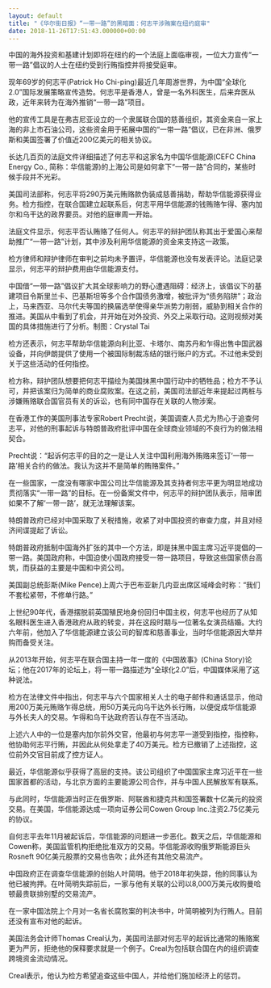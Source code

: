 ```yaml
---
layout: default
title: "《华尔街日报》“一带一路”的黑暗面：何志平涉贿案在纽约庭审"
date: 2018-11-26T17:51:43.000000+00:00
---
```


中国的海外投资和基建计划即将在纽约的一个法庭上面临审视，一位大力宣传“一带一路”倡议的人士在纽约受到行贿指控并将接受庭审。

现年69岁的何志平(Patrick Ho Chi-ping)最近几年周游世界，为中国“全球化2.0”国际发展策略宣传造势。何志平是香港人，曾是一名外科医生，后来弃医从政，近年来转为在海外推销“一带一路”项目。

他的宣传工具是在弗吉尼亚设立的一个隶属联合国的慈善组织，其资金来自一家上海的非上市石油公司，这些资金用于拓展中国的“一带一路”倡议，已在非洲、俄罗斯和美国签署了价值近200亿美元的相关协议。

长达几百页的法庭文件详细描述了何志平和这家名为中国华信能源(CEFC China Energy Co., 简称：华信能源)的上海公司是如何拿下“一带一路”合同的，某些时候手段并不光彩。

美国司法部称，何志平将290万美元贿赂款伪装成慈善捐助，帮助华信能源获得业务。检方指控，在联合国建立起联系后，何志平用华信能源的钱贿赂乍得、塞内加尔和乌干达的政界要员。对他的庭审周一开始。

法庭文件显示，何志平否认贿赂了任何人。何志平的辩护团队称其出于爱国心来帮助推广“一带一路”计划，其中涉及利用华信能源的资金来支持这一政策。

检方律师和辩护律师在审判之前均未予置评，华信能源也没有发表评论。法庭记录显示，何志平的辩护费用由华信能源支付。

中国借“一带一路”倡议扩大其全球影响力的野心遭遇阻碍：经济上，该倡议下的基建项目令斯里兰卡、巴基斯坦等多个合作国债务激增，被批评为“债务陷阱”；政治上，马来西亚、马尔代夫等国的换届选举使得亲华派势力削弱，威胁到相关合作的推进。美国从中看到了机会，并开始在对外投资、外交上采取行动。这则视频对美国的具体措施进行了分析。制图：Crystal Tai


检方还表示，何志平帮助华信能源向利比亚、卡塔尔、南苏丹和乍得出售中国武器设备，并向伊朗提供了使用一个被国际制裁冻结的银行账户的方式。不过他未受到关于这些活动的任何指控。

检方称，辩护团队想要把何志平描绘为美国抹黑中国行动中的牺牲品；检方不予认可，并把该案归为简单的商业腐败案。在这之前，美国司法部近年来提起过两桩与涉嫌贿赂联合国官员有关的诉讼，也有同中国存在关联的人物涉案。

在香港工作的美国刑事法专家Robert Precht说，美国调查人员尤为热心于追查何志平，对他的刑事起诉与特朗普政府批评中国在全球商业领域的不良行为的做法相契合。

Precht说：“起诉何志平的目的之一是让人关注中国利用海外贿赂来签订‘一带一路’相关合约的做法。我认为这并不是简单的贿赂案件。”

在一些国家，一度没有哪家中国公司比华信能源及其支持者何志平更为明显地成功贯彻落实“一带一路”的目标。在一份备案文件中，何志平的辩护团队表示，陪审团如果不了解‘一带一路’，就无法理解该案。

特朗普政府已经对中国采取了关税措施，收紧了对中国投资的审查力度，并且对经济间谍提起了诉讼。


特朗普政府抵制中国海外扩张的其中一个方法，即是抹黑中国主席习近平提倡的一带一路。美国政府称，中国迫使小国政府接受一带一路项目，导致这些国家债台高筑，而获益的主要是中国和中资公司。

美国副总统彭斯(Mike Pence)上周六于巴布亚新几内亚出席区域峰会时称：“我们不套松紧带，不修单行路。”

上世纪90年代，香港摆脱前英国殖民地身份回归中国主权，何志平也经历了从知名眼科医生进入香港政府从政的转变，并在这段时期与一位著名女演员结婚。大约六年前，他加入了华信能源建立该公司的智库和慈善事业，当时华信能源因大举并购而备受关注。

从2013年开始，何志平在联合国主持一年一度的《中国故事》(China Story)论坛；他在2017年的论坛上，将一带一路描述为“全球化2.0”后，中国媒体采用了这种说法。

检方在法律文件中指出，何志平与六个国家相关人士的电子邮件和通话显示，他动用200万美元贿赂乍得总统，用50万美元向乌干达外长行贿，以便促成华信能源与外长夫人的交易。乍得和乌干达政府否认存在不当活动。

上述六人中的一位是塞内加尔前外交官，他最初与何志平一道受到指控，指控称，他协助何志平行贿，并因此从何处拿走了40万美元。检方已撤销了上述指控，这位前外交官目前成了控方证人。

最近，华信能源似乎获得了高层的支持。该公司组织了中国国家主席习近平在一些国家首都的活动，与北京方面的主要能源公司合作，并与中国人民解放军有联系。

与此同时，华信能源当时正在俄罗斯、阿联酋和捷克共和国签署数十亿美元的投资交易。在美国，华信能源达成一项向证券公司Cowen Group Inc.注资2.75亿美元的协议。

自何志平去年11月被起诉后，华信能源的问题进一步恶化。数天之后，华信能源和Cowen称，美国监管机构拒绝批准双方的交易。华信能源收购俄罗斯能源巨头Rosneft 90亿美元股票的交易也告吹；此外还有其他交易流产。

中国政府正在调查华信能源的创始人叶简明。他于2018年初失踪，他的同事认为他已被拘押。在叶简明失踪前后，一家与他有关联的公司以8,000万美元收购曼哈顿最贵联排别墅的交易流产。

在一家中国法院上个月对一名省长腐败案的判决书中，叶简明被列为行贿人。目前还没有宣布对他的起诉。

美国法务会计师Thomas Creal认为，美国司法部对何志平的起诉比通常的贿赂案更为严厉，拒绝他的保释要求就是一个例子。Creal为包括联合国在内的组织调查跨境资金流动情况。

Creal表示，他认为检方希望追查这些中国人，并给他们施加经济上的惩罚。

